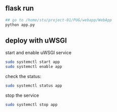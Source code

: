 ## flask run
```py
## go to /home/stu/project-01/PUG/webapp/WebApp
python app.py
```
## deploy with uWSGI

start and enable uWSGI service
```sh
sudo systemctl start app
sudo systemctl enable app
```

check the status:
```sh
sudo systemctl status app
```

stop the service

```sh
sudo systemctl stop app
```
